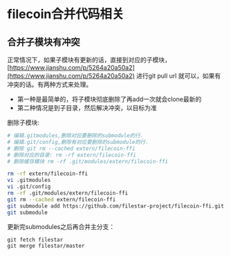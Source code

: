 # filecoin合并代码相关

## 合并子模块有冲突
正常情况下，如果子模块有更新的话，直接到对应的子模块，[https://www.jianshu.com/p/5264a20a50a2](https://www.jianshu.com/p/5264a20a50a2) 进行git pull url 就可以，如果有冲突的话。有两种方式来处理。
- 第一种是最简单的，将子模块彻底删除了再add一次就会clone最新的
- 第二种情况是到子目录，然后解决冲突，以目标为准

删除子模块:
```bash
# 编辑.gitmodules,删除对应要删除的submodule的行．
# 编辑.git/config,删除有对应要删除的submodule的行．
# 删除 git rm --cached extern/filecoin-ffi
# 删除对应的目录: rm -rf extern/filecoin-ffi
# 删除缓存模块 rm -rf .git/modules/extern/filecoin-ffi

rm -rf extern/filecoin-ffi
vi .gitmodules
vi .git/config
rm -rf .git/modules/extern/filecoin-ffi
git rm --cached extern/filecoin-ffi
git submodule add https://github.com/filestar-project/filecoin-ffi.git extern/filecoin-ffi -b master
git submodule
```

更新完submodules之后再合并主分支：
```git
git fetch filestar
git merge filestar/master
```
